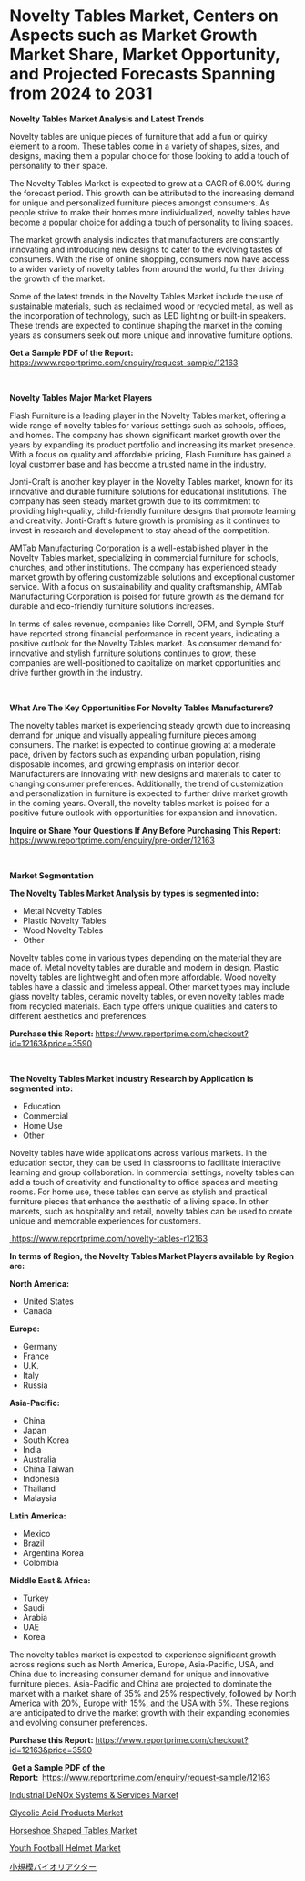 <p><h1>Novelty Tables Market, Centers on Aspects such as Market Growth Market Share, Market Opportunity, and Projected Forecasts Spanning from 2024 to 2031</h1></p><p><strong>Novelty Tables Market Analysis and Latest Trends</strong></p>
<p><p>Novelty tables are unique pieces of furniture that add a fun or quirky element to a room. These tables come in a variety of shapes, sizes, and designs, making them a popular choice for those looking to add a touch of personality to their space.</p><p>The Novelty Tables Market is expected to grow at a CAGR of 6.00% during the forecast period. This growth can be attributed to the increasing demand for unique and personalized furniture pieces amongst consumers. As people strive to make their homes more individualized, novelty tables have become a popular choice for adding a touch of personality to living spaces.</p><p>The market growth analysis indicates that manufacturers are constantly innovating and introducing new designs to cater to the evolving tastes of consumers. With the rise of online shopping, consumers now have access to a wider variety of novelty tables from around the world, further driving the growth of the market.</p><p>Some of the latest trends in the Novelty Tables Market include the use of sustainable materials, such as reclaimed wood or recycled metal, as well as the incorporation of technology, such as LED lighting or built-in speakers. These trends are expected to continue shaping the market in the coming years as consumers seek out more unique and innovative furniture options.</p></p>
<p><strong>Get a Sample PDF of the Report:&nbsp;</strong> <a href="https://www.reportprime.com/enquiry/request-sample/12163">https://www.reportprime.com/enquiry/request-sample/12163</a></p>
<p>&nbsp;</p>
<p><strong>Novelty Tables Major Market Players</strong></p>
<p><p>Flash Furniture is a leading player in the Novelty Tables market, offering a wide range of novelty tables for various settings such as schools, offices, and homes. The company has shown significant market growth over the years by expanding its product portfolio and increasing its market presence. With a focus on quality and affordable pricing, Flash Furniture has gained a loyal customer base and has become a trusted name in the industry.</p><p>Jonti-Craft is another key player in the Novelty Tables market, known for its innovative and durable furniture solutions for educational institutions. The company has seen steady market growth due to its commitment to providing high-quality, child-friendly furniture designs that promote learning and creativity. Jonti-Craft's future growth is promising as it continues to invest in research and development to stay ahead of the competition.</p><p>AMTab Manufacturing Corporation is a well-established player in the Novelty Tables market, specializing in commercial furniture for schools, churches, and other institutions. The company has experienced steady market growth by offering customizable solutions and exceptional customer service. With a focus on sustainability and quality craftsmanship, AMTab Manufacturing Corporation is poised for future growth as the demand for durable and eco-friendly furniture solutions increases.</p><p>In terms of sales revenue, companies like Correll, OFM, and Symple Stuff have reported strong financial performance in recent years, indicating a positive outlook for the Novelty Tables market. As consumer demand for innovative and stylish furniture solutions continues to grow, these companies are well-positioned to capitalize on market opportunities and drive further growth in the industry.</p></p>
<p>&nbsp;</p>
<p><strong>What Are The Key Opportunities For Novelty Tables Manufacturers?</strong></p>
<p><p>The novelty tables market is experiencing steady growth due to increasing demand for unique and visually appealing furniture pieces among consumers. The market is expected to continue growing at a moderate pace, driven by factors such as expanding urban population, rising disposable incomes, and growing emphasis on interior decor. Manufacturers are innovating with new designs and materials to cater to changing consumer preferences. Additionally, the trend of customization and personalization in furniture is expected to further drive market growth in the coming years. Overall, the novelty tables market is poised for a positive future outlook with opportunities for expansion and innovation.</p></p>
<p><strong>Inquire or Share Your Questions If Any Before Purchasing This Report:</strong> <a href="https://www.reportprime.com/enquiry/pre-order/12163">https://www.reportprime.com/enquiry/pre-order/12163</a></p>
<p>&nbsp;</p>
<p><strong>Market Segmentation</strong></p>
<p><strong>The Novelty Tables Market Analysis by types is segmented into:</strong></p>
<p><ul><li>Metal Novelty Tables</li><li>Plastic Novelty Tables</li><li>Wood Novelty Tables</li><li>Other</li></ul></p>
<p><p>Novelty tables come in various types depending on the material they are made of. Metal novelty tables are durable and modern in design. Plastic novelty tables are lightweight and often more affordable. Wood novelty tables have a classic and timeless appeal. Other market types may include glass novelty tables, ceramic novelty tables, or even novelty tables made from recycled materials. Each type offers unique qualities and caters to different aesthetics and preferences.</p></p>
<p><strong>Purchase this Report:&nbsp;</strong><a href="https://www.reportprime.com/checkout?id=12163&price=3590">https://www.reportprime.com/checkout?id=12163&price=3590</a></p>
<p>&nbsp;</p>
<p><strong>The Novelty Tables Market Industry Research by Application is segmented into:</strong></p>
<p><ul><li>Education</li><li>Commercial</li><li>Home Use</li><li>Other</li></ul></p>
<p><p>Novelty tables have wide applications across various markets. In the education sector, they can be used in classrooms to facilitate interactive learning and group collaboration. In commercial settings, novelty tables can add a touch of creativity and functionality to office spaces and meeting rooms. For home use, these tables can serve as stylish and practical furniture pieces that enhance the aesthetic of a living space. In other markets, such as hospitality and retail, novelty tables can be used to create unique and memorable experiences for customers.</p></p>
<p><a href="https://www.reportprime.com/novelty-tables-r12163">&nbsp;https://www.reportprime.com/novelty-tables-r12163</a></p>
<p><strong>In terms of Region, the Novelty Tables Market Players available by Region are:</strong></p>
<p>
    <p> <strong> North America: </strong>
        <ul>
            <li>United States</li>
            <li>Canada</li>
        </ul>
        </p> 
    <p> <strong> Europe: </strong>
        <ul>
            <li>Germany</li>
            <li>France</li>
            <li>U.K.</li>
            <li>Italy</li>
            <li>Russia</li>
        </ul>
        </p> 
    <p> <strong> Asia-Pacific: </strong>
        <ul>
            <li>China</li>
            <li>Japan</li>
            <li>South Korea</li>
            <li>India</li>
            <li>Australia</li>
            <li>China Taiwan</li>
            <li>Indonesia</li>
            <li>Thailand</li>
            <li>Malaysia</li>
        </ul>
        </p> 
    <p> <strong> Latin America: </strong>
        <ul>
            <li>Mexico</li>
            <li>Brazil</li>
            <li>Argentina Korea</li>
            <li>Colombia</li>
        </ul>
        </p> 
    <p> <strong> Middle East & Africa: </strong>
        <ul>
            <li>Turkey</li>
            <li>Saudi</li>
            <li>Arabia</li>
            <li>UAE</li>
            <li>Korea</li>
        </ul>
    </p>
    </p>
<p><p>The novelty tables market is expected to experience significant growth across regions such as North America, Europe, Asia-Pacific, USA, and China due to increasing consumer demand for unique and innovative furniture pieces. Asia-Pacific and China are projected to dominate the market with a market share of 35% and 25% respectively, followed by North America with 20%, Europe with 15%, and the USA with 5%. These regions are anticipated to drive the market growth with their expanding economies and evolving consumer preferences.</p></p>
<p><strong>Purchase this Report: </strong><a href="https://www.reportprime.com/checkout?id=12163&price=3590">https://www.reportprime.com/checkout?id=12163&price=3590</a></p>
<p>&nbsp;<strong>Get a Sample PDF of the Report:&nbsp;&nbsp;</strong><a href="https://www.reportprime.com/enquiry/request-sample/12163">https://www.reportprime.com/enquiry/request-sample/12163</a></p>
<p><strong></strong></p>
<p><p><a href="https://www.linkedin.com/pulse/industrial-denox-systems-amp-services-market-analysis-sze-lcfxf">Industrial DeNOx Systems & Services Market</a></p><p><a href="https://issuu.com/reportprime-2/docs/glycolic-acid-products-market-size-2030.pptx">Glycolic Acid Products Market</a></p><p><a href="https://github.com/Sinjinluong3e0awx2m195k76/Market-Research-Report-List-2/blob/main/horseshoe-shaped-tables-market.md">Horseshoe Shaped Tables Market</a></p><p><a href="https://github.com/shotows/Market-Research-Report-List-2/blob/main/youth-football-helmet-market.md">Youth Football Helmet Market</a></p><p><a href="https://github.com/ReganWisoky2023/Market-Research-Report-List-1/blob/main/167344470260.md">小規模バイオリアクター</a></p></p>